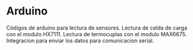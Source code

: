 # Arduino
Códigos de arduino para lectura de sensores.
Lectura de celda de carga con el modulo HX7111.
Lectura de termocuplas con el modulo MAX6675.
Integracion para enviar los datos para comunicacion serial.
